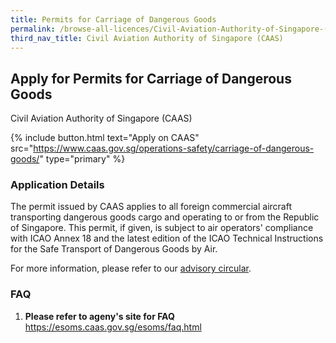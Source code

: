 ```yaml
---
title: Permits for Carriage of Dangerous Goods
permalink: /browse-all-licences/Civil-Aviation-Authority-of-Singapore-(CAAS)/Permits-for-Carriage-of-Dangerous-Goods
third_nav_title: Civil Aviation Authority of Singapore (CAAS)
---
```


## Apply for Permits for Carriage of Dangerous Goods

Civil Aviation Authority of Singapore (CAAS)

{% include button.html text="Apply on CAAS" src="https://www.caas.gov.sg/operations-safety/carriage-of-dangerous-goods/" type="primary" %}

<H3>Application Details</H3>

<p>The permit issued by CAAS applies to all foreign commercial aircraft transporting dangerous goods cargo and operating to or from the Republic of Singapore. This permit, if given, is subject to air operators' compliance with ICAO Annex 18 and the latest edition of the ICAO Technical Instructions for the Safe Transport of Dangerous Goods by Air.</p>
<p>For more information, please refer to our <a href="https://www.caas.gov.sg/docs/default-source/docs---srg/ac-92-2-5-(rev-0)---dangerous-goods-permit.pdf" target="_blank" rel="noopener">advisory circular</a>.</p>

<h3>FAQ</h3>
<ol>
    <li><strong>Please refer to ageny's site for FAQ</strong>
    <br><a href="https://esoms.caas.gov.sg/esoms/faq.html" target="_blank" rel="noopener">https://esoms.caas.gov.sg/esoms/faq.html</a></li>
</ol>
